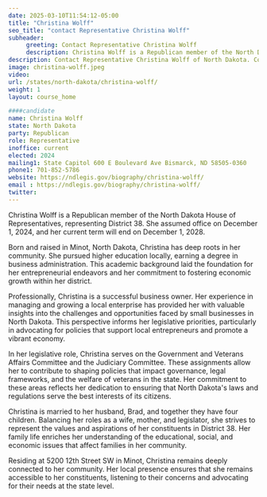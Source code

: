 ```yaml
---
date: 2025-03-10T11:54:12-05:00
title: "Christina Wolff"
seo_title: "contact Representative Christina Wolff"
subheader:
     greeting: Contact Representative Christina Wolff
     description: Christina Wolff is a Republican member of the North Dakota House of Representatives, representing District 38. She assumed office on December 1, 2024, and her current term will end on December 1, 2028.
description: Contact Representative Christina Wolff of North Dakota. Contact information for Christina Wolff includes email address, phone number, and mailing address.
image: christina-wolff.jpeg
video:
url: /states/north-dakota/christina-wolff/
weight: 1
layout: course_home

####candidate
name: Christina Wolff
state: North Dakota
party: Republican
role: Representative
inoffice: current
elected: 2024
mailing1: State Capitol 600 E Boulevard Ave Bismarck, ND 58505-0360
phone1: 701-852-5786
website: https://ndlegis.gov/biography/christina-wolff/
email : https://ndlegis.gov/biography/christina-wolff/
twitter: 
---
```

Christina Wolff is a Republican member of the North Dakota House of Representatives, representing District 38. She assumed office on December 1, 2024, and her current term will end on December 1, 2028.​

Born and raised in Minot, North Dakota, Christina has deep roots in her community. She pursued higher education locally, earning a degree in business administration. This academic background laid the foundation for her entrepreneurial endeavors and her commitment to fostering economic growth within her district.​

Professionally, Christina is a successful business owner. Her experience in managing and growing a local enterprise has provided her with valuable insights into the challenges and opportunities faced by small businesses in North Dakota. This perspective informs her legislative priorities, particularly in advocating for policies that support local entrepreneurs and promote a vibrant economy.​

In her legislative role, Christina serves on the Government and Veterans Affairs Committee and the Judiciary Committee. These assignments allow her to contribute to shaping policies that impact governance, legal frameworks, and the welfare of veterans in the state. Her commitment to these areas reflects her dedication to ensuring that North Dakota's laws and regulations serve the best interests of its citizens.​

Christina is married to her husband, Brad, and together they have four children. Balancing her roles as a wife, mother, and legislator, she strives to represent the values and aspirations of her constituents in District 38. Her family life enriches her understanding of the educational, social, and economic issues that affect families in her community.​

Residing at 5200 12th Street SW in Minot, Christina remains deeply connected to her community. Her local presence ensures that she remains accessible to her constituents, listening to their concerns and advocating for their needs at the state level.
